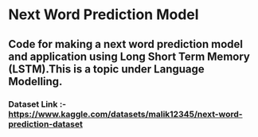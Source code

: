 # Next Word Prediction Model

## Code for making a next word prediction model and application using Long Short Term Memory (LSTM).This is a topic under Language Modelling.

### Dataset Link :- https://www.kaggle.com/datasets/malik12345/next-word-prediction-dataset